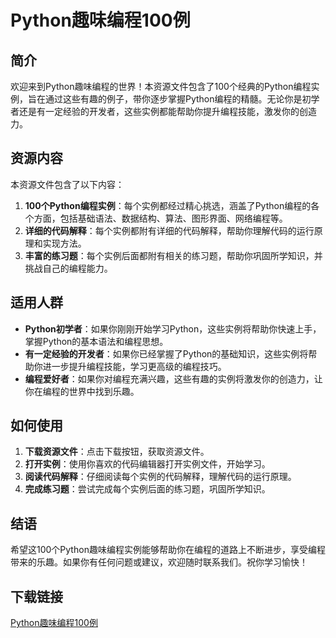# Python趣味编程100例

## 简介

欢迎来到Python趣味编程的世界！本资源文件包含了100个经典的Python编程实例，旨在通过这些有趣的例子，带你逐步掌握Python编程的精髓。无论你是初学者还是有一定经验的开发者，这些实例都能帮助你提升编程技能，激发你的创造力。

## 资源内容

本资源文件包含了以下内容：

1. **100个Python编程实例**：每个实例都经过精心挑选，涵盖了Python编程的各个方面，包括基础语法、数据结构、算法、图形界面、网络编程等。
2. **详细的代码解释**：每个实例都附有详细的代码解释，帮助你理解代码的运行原理和实现方法。
3. **丰富的练习题**：每个实例后面都附有相关的练习题，帮助你巩固所学知识，并挑战自己的编程能力。

## 适用人群

- **Python初学者**：如果你刚刚开始学习Python，这些实例将帮助你快速上手，掌握Python的基本语法和编程思想。
- **有一定经验的开发者**：如果你已经掌握了Python的基础知识，这些实例将帮助你进一步提升编程技能，学习更高级的编程技巧。
- **编程爱好者**：如果你对编程充满兴趣，这些有趣的实例将激发你的创造力，让你在编程的世界中找到乐趣。

## 如何使用

1. **下载资源文件**：点击下载按钮，获取资源文件。
2. **打开实例**：使用你喜欢的代码编辑器打开实例文件，开始学习。
3. **阅读代码解释**：仔细阅读每个实例的代码解释，理解代码的运行原理。
4. **完成练习题**：尝试完成每个实例后面的练习题，巩固所学知识。

## 结语

希望这100个Python趣味编程实例能够帮助你在编程的道路上不断进步，享受编程带来的乐趣。如果你有任何问题或建议，欢迎随时联系我们。祝你学习愉快！

## 下载链接

[Python趣味编程100例](https://pan.quark.cn/s/c59e2ec169ab)